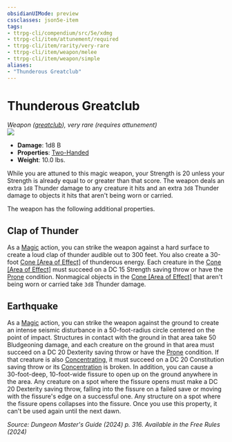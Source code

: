 ```yaml
---
obsidianUIMode: preview
cssclasses: json5e-item
tags:
- ttrpg-cli/compendium/src/5e/xdmg
- ttrpg-cli/item/attunement/required
- ttrpg-cli/item/rarity/very-rare
- ttrpg-cli/item/weapon/melee
- ttrpg-cli/item/weapon/simple
aliases: 
- "Thunderous Greatclub"
---
```

# Thunderous Greatclub
*Weapon ([greatclub](Mechanics/items/greatclub-xphb.md)), very rare (requires attunement)*  
![](Mechanics/items/img/thunderous-greatclub.webp#right)

- **Damage**: 1d8 B
- **Properties**: [Two-Handed](Mechanics/rules/item-properties.md#Two-Handed)
- **Weight**: 10.0 lbs.

While you are attuned to this magic weapon, your Strength is 20 unless your Strength is already equal to or greater than that score. The weapon deals an extra `1d8` Thunder damage to any creature it hits and an extra `3d8` Thunder damage to objects it hits that aren't being worn or carried.

The weapon has the following additional properties.

## Clap of Thunder

As a [Magic](Mechanics/rules/actions.md#Magic) action, you can strike the weapon against a hard surface to create a loud clap of thunder audible out to 300 feet. You also create a 30-foot [Cone [Area of Effect]](Mechanics/rules/variant-rules/cone-area-of-effect-xphb.md) of thunderous energy. Each creature in the [Cone [Area of Effect]](Mechanics/rules/variant-rules/cone-area-of-effect-xphb.md) must succeed on a DC 15 Strength saving throw or have the [Prone](Mechanics/rules/conditions.md#Prone) condition. Nonmagical objects in the [Cone [Area of Effect]](Mechanics/rules/variant-rules/cone-area-of-effect-xphb.md) that aren't being worn or carried take `3d8` Thunder damage.

## Earthquake

As a [Magic](Mechanics/rules/actions.md#Magic) action, you can strike the weapon against the ground to create an intense seismic disturbance in a 50-foot-radius circle centered on the point of impact. Structures in contact with the ground in that area take 50 Bludgeoning damage, and each creature on the ground in that area must succeed on a DC 20 Dexterity saving throw or have the [Prone](Mechanics/rules/conditions.md#Prone) condition. If that creature is also [Concentrating](Mechanics/rules/conditions.md#Concentration), it must succeed on a DC 20 Constitution saving throw or its [Concentration](Mechanics/rules/conditions.md#Concentration) is broken. In addition, you can cause a 30-foot-deep, 10-foot-wide fissure to open up on the ground anywhere in the area. Any creature on a spot where the fissure opens must make a DC 20 Dexterity saving throw, falling into the fissure on a failed save or moving with the fissure's edge on a successful one. Any structure on a spot where the fissure opens collapses into the fissure. Once you use this property, it can't be used again until the next dawn.

*Source: Dungeon Master's Guide (2024) p. 316. Available in the Free Rules (2024)*